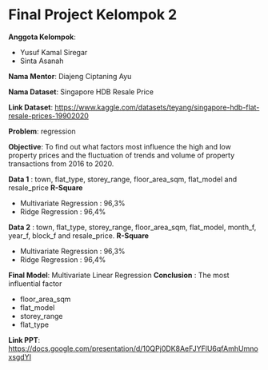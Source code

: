 # Final Project Kelompok 2
**Anggota Kelompok**:
- Yusuf Kamal Siregar
- Sinta Asanah 

**Nama Mentor**: Diajeng Ciptaning Ayu

**Nama Dataset**: Singapore HDB Resale Price

**Link Dataset**: https://www.kaggle.com/datasets/teyang/singapore-hdb-flat-resale-prices-19902020

**Problem**: regression

**Objective**: To find out what factors most influence the high and low property prices and the fluctuation of trends and volume of property transactions from 2016 to 2020.

**Data 1** : town, flat_type, storey_range, floor_area_sqm, flat_model and resale_price
**R-Square**
- Multivariate Regression : 96,3%
- Ridge Regression : 96,4%
  
**Data 2** : town, flat_type, storey_range, floor_area_sqm, flat_model, month_f, year_f, block_f and resale_price.
**R-Square**
- Multivariate Regression : 96,3%
- Ridge Regression : 96,4%
  
**Final Model**: Multivariate Linear Regression 
**Conclusion** : The most influential factor
 - floor_area_sqm
 - flat_model
 - storey_range
 - flat_type

**Link PPT**: https://docs.google.com/presentation/d/10QPj0DK8AeFJYFlU6qfAmhUmnoxsgdYI
